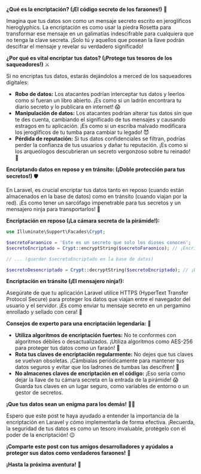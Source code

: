 **¿Qué es la encriptación? (¡El código secreto de los faraones!)** 📜

Imagina que tus datos son como un mensaje secreto escrito en jeroglíficos  hieroglyphics. La encriptación es como usar la piedra Rosetta para transformar ese mensaje en un galimatías indescifrable para cualquiera que no tenga la clave secreta. ¡Solo tú y aquellos que posean la llave podrán descifrar el mensaje y revelar su verdadero significado!

**¿Por qué es vital encriptar tus datos? (¡Protege tus tesoros de los saqueadores!)** ⚔️

Si no encriptas tus datos, estarás dejándolos a merced de los saqueadores digitales:

* **Robo de datos:** Los atacantes podrían interceptar tus datos y leerlos como si fueran un libro abierto. ¡Es como si un ladrón encontrara tu diario secreto y lo publicara en internet! 😱
* **Manipulación de datos:** Los atacantes podrían alterar tus datos sin que te des cuenta, cambiando el significado de tus mensajes y causando estragos en tu aplicación. ¡Es como si un escriba malvado modificara los jeroglíficos de tu tumba para cambiar tu legado! 😈
* **Pérdida de reputación:** Si tus datos confidenciales se filtran, podrías perder la confianza de tus usuarios y dañar tu reputación. ¡Es como si los arqueólogos descubrieran un secreto vergonzoso sobre tu reinado! 🙈

**Encriptando datos en reposo y en tránsito: (¡Doble protección para tus secretos!)** 🛡️

En Laravel, es crucial encriptar tus datos tanto en reposo (cuando están almacenados en la base de datos) como en tránsito (cuando viajan por la red). ¡Es como tener un sarcófago impenetrable para tus secretos y un mensajero ninja para transportarlos! 🥷

**Encriptación en reposo (¡La cámara secreta de la pirámide!):**

```php
use Illuminate\Support\Facades\Crypt;

$secretoFaraonico = 'Este es un secreto que solo los dioses conocen';
$secretoEncriptado = Crypt::encryptString($secretoFaraonico); // ¡Encriptamos!

// ... (guardar $secretoEncriptado en la base de datos)

$secretoDesencriptado = Crypt::decryptString($secretoEncriptado); // ¡Desencriptamos!
```

**Encriptación en tránsito (¡El mensajero ninja!):**

Asegúrate de que tu aplicación Laravel utilice HTTPS (HyperText Transfer Protocol Secure) para proteger los datos que viajan entre el navegador del usuario y el servidor. ¡Es como enviar tu mensaje secreto en un pergamino enrollado y sellado con cera! 📜

**Consejos de experto para una encriptación legendaria:** 📜

* **Utiliza algoritmos de encriptación fuertes:** No te conformes con algoritmos débiles o desactualizados. ¡Utiliza algoritmos como AES-256 para proteger tus datos como un faraón! 💪
* **Rota tus claves de encriptación regularmente:** No dejes que tus claves se vuelvan obsoletas. ¡Cámbialas periódicamente para mantener tus datos seguros y evitar que los ladrones de tumbas las descifren! 🔄
* **No almacenes claves de encriptación en el código:** ¡Eso sería como dejar la llave de tu cámara secreta en la entrada de la pirámide! 😱 Guarda tus claves en un lugar seguro, como variables de entorno o un gestor de secretos.

**¡Que tus datos sean un enigma para los demás!** 🕵️‍♀️

Espero que este post te haya ayudado a entender la importancia de la encriptación en Laravel y cómo implementarla de forma efectiva. ¡Recuerda, la seguridad de tus datos es como un tesoro invaluable, protégelo con el poder de la encriptación! 😉

**¡Comparte este post con tus amigos desarrolladores y ayúdalos a proteger sus datos como verdaderos faraones!** 📢

**¡Hasta la próxima aventura!** 👋
